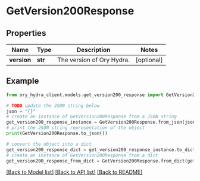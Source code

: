 # GetVersion200Response


## Properties

Name | Type | Description | Notes
------------ | ------------- | ------------- | -------------
**version** | **str** | The version of Ory Hydra. | [optional] 

## Example

```python
from ory_hydra_client.models.get_version200_response import GetVersion200Response

# TODO update the JSON string below
json = "{}"
# create an instance of GetVersion200Response from a JSON string
get_version200_response_instance = GetVersion200Response.from_json(json)
# print the JSON string representation of the object
print(GetVersion200Response.to_json())

# convert the object into a dict
get_version200_response_dict = get_version200_response_instance.to_dict()
# create an instance of GetVersion200Response from a dict
get_version200_response_from_dict = GetVersion200Response.from_dict(get_version200_response_dict)
```
[[Back to Model list]](../README.md#documentation-for-models) [[Back to API list]](../README.md#documentation-for-api-endpoints) [[Back to README]](../README.md)


